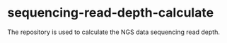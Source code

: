 # sequencing-read-depth-calculate
The repository is used to calculate the NGS data sequencing read depth.
